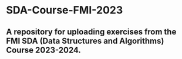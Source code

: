 # SDA-Course-FMI-2023
## A repository for uploading exercises from the FMI SDA (Data Structures and Algorithms) Course 2023-2024.

